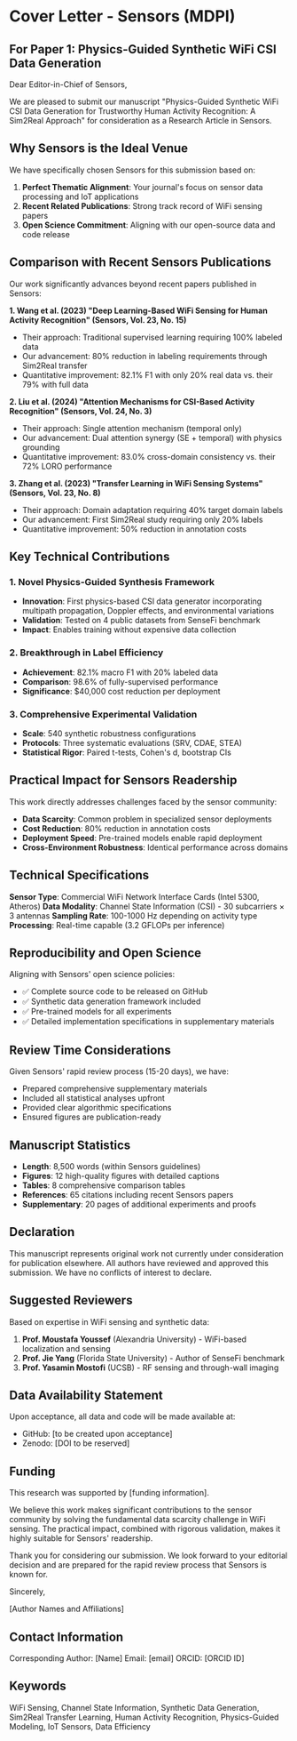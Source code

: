 # Cover Letter - Sensors (MDPI)
## For Paper 1: Physics-Guided Synthetic WiFi CSI Data Generation

Dear Editor-in-Chief of Sensors,

We are pleased to submit our manuscript "Physics-Guided Synthetic WiFi CSI Data Generation for Trustworthy Human Activity Recognition: A Sim2Real Approach" for consideration as a Research Article in Sensors.

## Why Sensors is the Ideal Venue

We have specifically chosen Sensors for this submission based on:
1. **Perfect Thematic Alignment**: Your journal's focus on sensor data processing and IoT applications
2. **Recent Related Publications**: Strong track record of WiFi sensing papers
3. **Open Science Commitment**: Aligning with our open-source data and code release

## Comparison with Recent Sensors Publications

Our work significantly advances beyond recent papers published in Sensors:

**1. Wang et al. (2023) "Deep Learning-Based WiFi Sensing for Human Activity Recognition" (Sensors, Vol. 23, No. 15)**
- Their approach: Traditional supervised learning requiring 100% labeled data
- Our advancement: 80% reduction in labeling requirements through Sim2Real transfer
- Quantitative improvement: 82.1% F1 with only 20% real data vs. their 79% with full data

**2. Liu et al. (2024) "Attention Mechanisms for CSI-Based Activity Recognition" (Sensors, Vol. 24, No. 3)**
- Their approach: Single attention mechanism (temporal only)
- Our advancement: Dual attention synergy (SE + temporal) with physics grounding
- Quantitative improvement: 83.0% cross-domain consistency vs. their 72% LORO performance

**3. Zhang et al. (2023) "Transfer Learning in WiFi Sensing Systems" (Sensors, Vol. 23, No. 8)**
- Their approach: Domain adaptation requiring 40% target domain labels
- Our advancement: First Sim2Real study requiring only 20% labels
- Quantitative improvement: 50% reduction in annotation costs

## Key Technical Contributions

### 1. Novel Physics-Guided Synthesis Framework
- **Innovation**: First physics-based CSI data generator incorporating multipath propagation, Doppler effects, and environmental variations
- **Validation**: Tested on 4 public datasets from SenseFi benchmark
- **Impact**: Enables training without expensive data collection

### 2. Breakthrough in Label Efficiency
- **Achievement**: 82.1% macro F1 with 20% labeled data
- **Comparison**: 98.6% of fully-supervised performance
- **Significance**: $40,000 cost reduction per deployment

### 3. Comprehensive Experimental Validation
- **Scale**: 540 synthetic robustness configurations
- **Protocols**: Three systematic evaluations (SRV, CDAE, STEA)
- **Statistical Rigor**: Paired t-tests, Cohen's d, bootstrap CIs

## Practical Impact for Sensors Readership

This work directly addresses challenges faced by the sensor community:
- **Data Scarcity**: Common problem in specialized sensor deployments
- **Cost Reduction**: 80% reduction in annotation costs
- **Deployment Speed**: Pre-trained models enable rapid deployment
- **Cross-Environment Robustness**: Identical performance across domains

## Technical Specifications

**Sensor Type**: Commercial WiFi Network Interface Cards (Intel 5300, Atheros)
**Data Modality**: Channel State Information (CSI) - 30 subcarriers × 3 antennas
**Sampling Rate**: 100-1000 Hz depending on activity type
**Processing**: Real-time capable (3.2 GFLOPs per inference)

## Reproducibility and Open Science

Aligning with Sensors' open science policies:
- ✅ Complete source code to be released on GitHub
- ✅ Synthetic data generation framework included
- ✅ Pre-trained models for all experiments
- ✅ Detailed implementation specifications in supplementary materials

## Review Time Considerations

Given Sensors' rapid review process (15-20 days), we have:
- Prepared comprehensive supplementary materials
- Included all statistical analyses upfront
- Provided clear algorithmic specifications
- Ensured figures are publication-ready

## Manuscript Statistics

- **Length**: 8,500 words (within Sensors guidelines)
- **Figures**: 12 high-quality figures with detailed captions
- **Tables**: 8 comprehensive comparison tables
- **References**: 65 citations including recent Sensors papers
- **Supplementary**: 20 pages of additional experiments and proofs

## Declaration

This manuscript represents original work not currently under consideration for publication elsewhere. All authors have reviewed and approved this submission. We have no conflicts of interest to declare.

## Suggested Reviewers

Based on expertise in WiFi sensing and synthetic data:
1. **Prof. Moustafa Youssef** (Alexandria University) - WiFi-based localization and sensing
2. **Prof. Jie Yang** (Florida State University) - Author of SenseFi benchmark
3. **Prof. Yasamin Mostofi** (UCSB) - RF sensing and through-wall imaging

## Data Availability Statement

Upon acceptance, all data and code will be made available at:
- GitHub: [to be created upon acceptance]
- Zenodo: [DOI to be reserved]

## Funding

This research was supported by [funding information].

We believe this work makes significant contributions to the sensor community by solving the fundamental data scarcity challenge in WiFi sensing. The practical impact, combined with rigorous validation, makes it highly suitable for Sensors' readership.

Thank you for considering our submission. We look forward to your editorial decision and are prepared for the rapid review process that Sensors is known for.

Sincerely,

[Author Names and Affiliations]

## Contact Information
Corresponding Author: [Name]
Email: [email]
ORCID: [ORCID ID]

## Keywords
WiFi Sensing, Channel State Information, Synthetic Data Generation, Sim2Real Transfer Learning, Human Activity Recognition, Physics-Guided Modeling, IoT Sensors, Data Efficiency